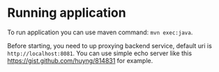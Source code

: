 # Running application
To run application you can use maven command: `mvn exec:java`.

Before starting, you need to up proxying backend service, default uri is `http://localhost:8081`. 
You can use simple echo server like this https://gist.github.com/huyng/814831 for example.
 